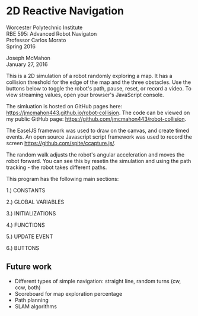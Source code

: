 # 2D Reactive Navigation
Worcester Polytechnic Institute\
RBE 595: Advanced Robot Navigaton\
Professor Carlos Morato\
Spring 2016

Joseph McMahon\
January 27, 2016

This is a 2D simulation of a robot randomly exploring a map. It has a collision threshold for the edge of the map and the three obstacles. Use the buttons below to toggle the robot's path, pause, reset, or record a video. To view streaming values, open your browser's JavaScript console.

The simluation is hosted on GitHub pages here: https://jmcmahon443.github.io/robot-collision.
The code can be viewed on my public GitHub page: https://github.com/jmcmahon443/robot-collision.

The EaselJS framework was used to draw on the canvas, and create timed events. An open source Javascript script framework was used
to record the screen https://github.com/spite/ccapture.js/.

The random walk adjusts the robot's angular acceleration and moves the robot forward. You can see this by resetin the simulation and using the path tracking - the robot takes different paths.

This program has the following main sections:

1.) CONSTANTS

2.) GLOBAL VARIABLES

3.) INITIALIZATIONS

4.) FUNCTIONS

5.) UPDATE EVENT

6.) BUTTONS

## Future work
 * Different types of simple navigation: straight line, random turns (cw, ccw, both)
 * Scoreboard for map exploration percentage
 * Path planning
 * SLAM algorithms
 
